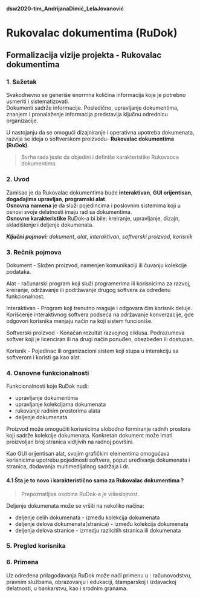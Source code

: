#### dsw2020-tim_AndrijanaDimić_LelaJovanović

# **Rukovalac dokumentima (RuDok)**

## Formalizacija vizije projekta - Rukovalac dokumentima 
### 1. Sažetak
Svakodnevno se generiše enormna količina informacija koje je potrebno usmeriti i sistematizovati.   
Dokumenti sadrže informacije. 
Posledično, upravljanje dokumentima, znanjem i pronalaženje informacija predstavlja ključnu odrednicu organizacije.   

U nastojanju da se omogući dizajniranje i operativna upotreba dokumenata, razvija se ideja o softverskom proizvodu- **Rukovalac dokumentima (RuDok)**. 
> Svrha rada jeste da objedini i definiše karakteristike Rukovaoca dokumentima.

### 2. Uvod
Zamisao je da Rukovalac dokumentima bude **interaktivan**, **GUI orijentisan**, **događajima upravljan**, **programski alat**.   
**Osnovna namena** je da služi pojedincima i poslovnim sistemima koji u osnovi svoje delatnosti imaju rad sa dokumentima.     
**Osnovne karakteristike** RuDok-a bi bile: kreiranje, upravljanje, dizajn, skladištenje i deljenje dokumenata.

***Ključni pojmovi:***  _dokument_, _alat_, _interaktivan_, _softverski proizvod_, _korisnik_

### 3. Rečnik pojmova

Dokument - Složen proizvod, namenjen komunikaciji ili čuvanju kolekcije podataka.

Alat - računarski program koji služi programerima ili korisnicima za razvoj, kreiranje, održavanje ili podržavanje drugog softvera za određenu funkcionalnost.

Interaktivan - Program koji trenutno reaguje i odgovara čim korisnik deluje. Korišćenje interaktivnog softvera podseća na održavanje konverzacije, gde odgovori korisnika menjaju način na koji sistem funcioniše.

Softverski proizvod - Konačan rezultat razvojnog ciklusa. Podrazumeva softver koji je licenciran ili na drugi način ponuđen, obezbeđen ili dostupan.

Korisnik - Pojedinac ili organizacioni sistem koji stupa u interakciju sa softverom i koristi ga kao alat.

### 4. Osnovne funkcionalnosti

Funkcionalnosti koje RuDok nudi:
* upravljanje dokumentima
* upravljanje kolekcijama dokumenata
* rukovanje radnim prostorima alata
* deljenje dokumenata

Proizvod može omogućiti korisnicima slobodno formiranje radnih prostora koji sadrže kolekcije dokumenata. Konkretan dokument može imati proizvoljan broj stranica vidljivih na radnoj površini.  

Kao GUI orijentisan alat, svojim grafičkim elementima omogućava korisnicima upotrebu pojedinosti softvera, poput uređivanja dokumenata i stranica, dodavanja multimedijalnog sadržaja i dr.

#### 4.1 Šta je to novo i karakteristično samo za Rukovalac dokumentima ?
> Prepoznatljiva osobina RuDok-a je višeslojnost.

Deljenje dokumenata može se vršiti na nekoliko načina:
* deljenje celih dokumenata - između kolekcija dokumenata
* deljenje delova dokumenata(stranica) - između kolekcija dokumenata
* deljenja delova stranice - izmedju razlicitih stranica ili dokumenata

### 5. Pregled korisnika

### 6. Primena
Uz određena prilagođavanja RuDok može naći primenu u : računovodstvu, pravnim službama, obrazovanju i edukaciji, štamparskoj i izdavackoj delatnosti, u bankarstvu, kao i srodnim granama.
